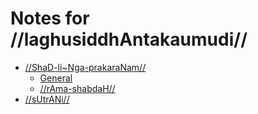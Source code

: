 # Notes for //laghusiddhAntakaumudi//

- [//ShaD-li~Nga-prakaraNam//](#/shadlinga-prakaranam/)
  - [General](#/shadlinga-prakaranam/general/)
  - [//rAma-shabdaH//](#/shadlinga-prakaranam/raama-sabdah/)
- [//sUtrANi//](#/suutraani/)
